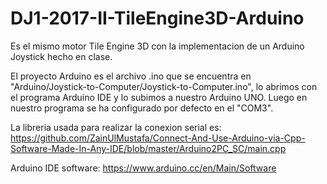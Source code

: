 # DJ1-2017-II-TileEngine3D-Arduino
Es el mismo motor Tile Engine 3D con la implementacion de un Arduino Joystick hecho en clase.

El proyecto Arduino es el archivo .ino que se encuentra en "Arduino/Joystick-to-Computer/Joystick-to-Computer.ino", lo abrimos con el programa Arduino IDE y lo subimos a nuestro Arduino UNO. Luego en nuestro programa se ha configurado por defecto en el "COM3".

La libreria usada para realizar la conexion serial es: 
https://github.com/ZainUlMustafa/Connect-And-Use-Arduino-via-Cpp-Software-Made-In-Any-IDE/blob/master/Arduino2PC_SC/main.cpp

Arduino IDE software:
https://www.arduino.cc/en/Main/Software
